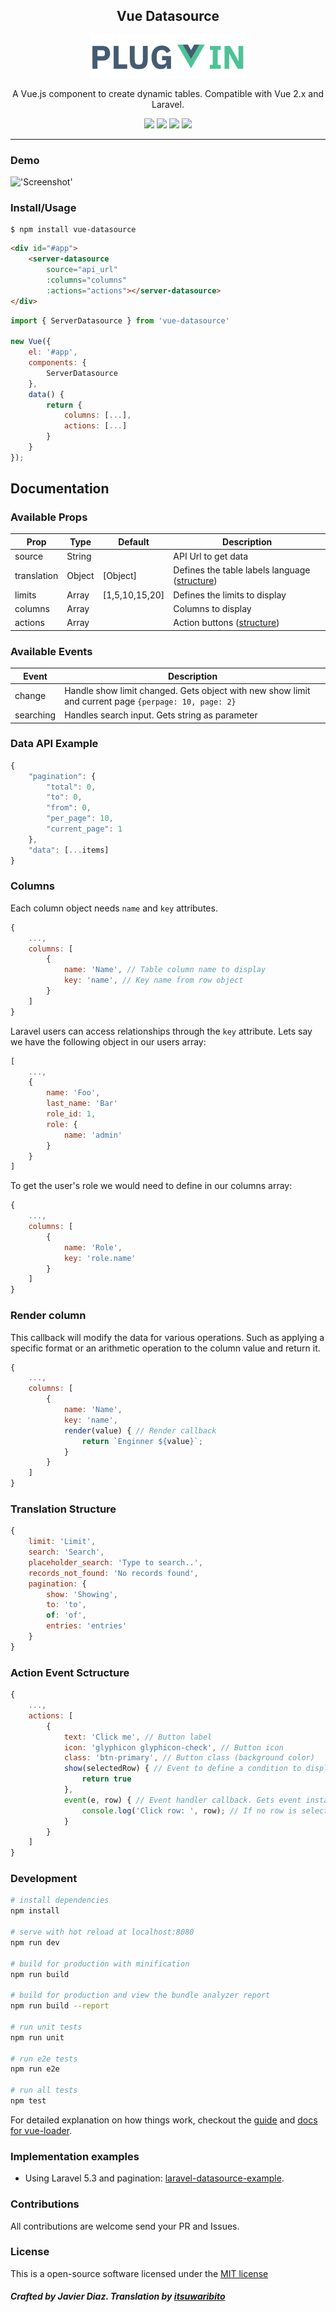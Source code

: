 <p align="center">
    <h2 align="center">Vue Datasource</h2>
</p>
<p align="center">
    <a href="https://github.com/coderdiaz/vue-datasource">
        <img src="logotype.png" width="250">
    </a>
</p>

<p align="center">
    A Vue.js component to create dynamic tables. Compatible with Vue 2.x and Laravel.
</p>

<p align="center">
    <a href="https://github.com/coderdiaz/vue-datasource/blob/master/LICENSE"><img src="https://img.shields.io/badge/license-MIT-blue.svg?style=flat-square"></a>
    <a href="https://github.com/coderdiaz/vue-datasource/stargazers"><img src="https://img.shields.io/github/stars/coderdiaz/vue-datasource.svg?style=flat-square"></a>
    <a href="http://npmjs.com/package/vue-datasource"><img src="https://img.shields.io/npm/dm/vue-datasource.svg?style=flat-square"></a>
    <a href="http://npmjs.com/package/vue-datasource"><img src="https://img.shields.io/npm/v/vue-datasource.svg?style=flat-square"></a>
</p>

---

### Demo
!['Screenshot'](https://raw.githubusercontent.com/coderdiaz/vue-datasource/master/screenshot.png)

### Install/Usage
```
$ npm install vue-datasource
```

```html
<div id="#app">
    <server-datasource
        source="api_url"
        :columns="columns"
        :actions="actions"></server-datasource>
</div>
```

```javascript
import { ServerDatasource } from 'vue-datasource'

new Vue({
    el: '#app',
    components: {
        ServerDatasource
    },
    data() {
        return {
            columns: [...],
            actions: [...]
        }
    }
});
```

## Documentation

### Available Props
| Prop        | Type    | Default        | Description                                                 |
|-------------|---------|----------------|-------------------------------------------------------------|
| source      | String  |                | API Url to get data                                         |
| translation | Object  | [Object]       | Defines the table labels language ([structure](#translation-structure))            |
| limits      | Array   | [1,5,10,15,20] | Defines the limits to display                               |
| columns     | Array   |                | Columns to display                                          |
| actions     | Array   |                | Action buttons ([structure](#action-event-sctructure))      |

### Available Events
| Event       | Description                                                                                         |
|-------------|-----------------------------------------------------------------------------------------------------|
| change      | Handle show limit changed. Gets object with new show limit and current page `{perpage: 10, page: 2}`|
| searching   | Handles search input. Gets string as parameter                                                      |

### Data API Example
```javascript
{
    "pagination": {
        "total": 0,
        "to": 0,
        "from": 0,
        "per_page": 10,
        "current_page": 1
    },
    "data": [...items]
}
```

### Columns
Each column object needs `name` and `key` attributes.
```javascript
{
    ...,
    columns: [
        {
            name: 'Name', // Table column name to display
            key: 'name', // Key name from row object
        }
    ]
}
```

Laravel users can access relationships through the `key` attribute. Lets say we have the following object in our users array:

```javascript
[
    ...,
    {
        name: 'Foo',
        last_name: 'Bar'
        role_id: 1,
        role: {
            name: 'admin'
        }
    }
]
```

To get the user's role we would need to define in our columns array:
```javascript
{
    ...,
    columns: [
        {
            name: 'Role',
            key: 'role.name'
        }
    ]
}
```


### Render column
This callback will modify the data for various operations. Such as applying a specific format or an arithmetic operation to the column value and return it.
```javascript
{
    ...,
    columns: [
        {
            name: 'Name',
            key: 'name',
            render(value) { // Render callback
                return `Enginner ${value}`;
            }
        }
    ]
}
```

### Translation Structure
```javascript
{
    limit: 'Limit',
    search: 'Search',
    placeholder_search: 'Type to search..',
    records_not_found: 'No records found',
    pagination: {
        show: 'Showing',
        to: 'to',
        of: 'of',
        entries: 'entries'
    }
}
```

### Action Event Sctructure
```javascript
{
    ...,
    actions: [
        {
            text: 'Click me', // Button label
            icon: 'glyphicon glyphicon-check', // Button icon
            class: 'btn-primary', // Button class (background color)
            show(selectedRow) { // Event to define a condition to display the button with the selected row
                return true
            },
            event(e, row) { // Event handler callback. Gets event instace and selected row
                console.log('Click row: ', row); // If no row is selected, row will be NULL
            }
        }
    ]
}
```

### Development

``` bash
# install dependencies
npm install

# serve with hot reload at localhost:8080
npm run dev

# build for production with minification
npm run build

# build for production and view the bundle analyzer report
npm run build --report

# run unit tests
npm run unit

# run e2e tests
npm run e2e

# run all tests
npm test
```

For detailed explanation on how things work, checkout the [guide](http://vuejs-templates.github.io/webpack/) and [docs for vue-loader](http://vuejs.github.io/vue-loader).

### Implementation examples
- Using Laravel 5.3 and pagination: [laravel-datasource-example](https://github.com/coderdiaz/laravel-datasource-example).

### Contributions
All contributions are welcome send your PR and Issues.

### License
This is a open-source software licensed under the [MIT license](https://raw.githubusercontent.com/coderdiaz/vue-datasource/master/LICENSE)

##### Crafted by Javier Diaz. Translation by [itsuwaribito](https://github.com/itsuwaribito)
